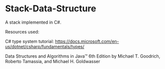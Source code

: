# Stack-Data-Structure
A stack implemented in C#.

Resources used:

C# type system tutorial: https://docs.microsoft.com/en-us/dotnet/csharp/fundamentals/types/

Data Structures and Algorithms in Java™ 6th Edition by Michael T. Goodrich, Roberto Tamassia, and Michael H. Goldwasser
